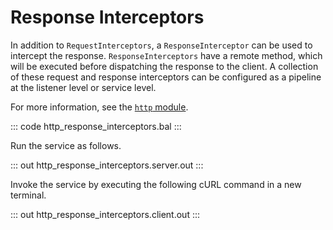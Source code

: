 # Response Interceptors

In addition to `RequestInterceptors`, a `ResponseInterceptor` can be used to intercept the response.
`ResponseInterceptors` have a remote method, which will be executed before dispatching the response 
to the client. A collection of these request and response interceptors can be configured as a pipeline
at the listener level or service level. 

For more information, see the [`http` module](https://docs.central.ballerina.io/ballerina/http/latest/).

::: code http_response_interceptors.bal :::

Run the service as follows.

::: out http_response_interceptors.server.out :::

Invoke the service by executing the following cURL command in a new terminal.

::: out http_response_interceptors.client.out :::
